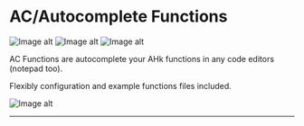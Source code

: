 # AC/Autocomplete Functions
![Image alt](https://img.shields.io/badge/platform-win--64-lightgrey) ![Image alt](https://img.shields.io/badge/ahk-1.1.33.02-green) ![Image alt](https://img.shields.io/github/last-commit/mrslv-bss/acfunctions) 

AC Functions are autocomplete your AHk functions in any code editors (notepad too). 

Flexibly configuration and example functions files included.

![Image alt](https://img.shields.io/github/stars/mrslv-bss/acfunctions?style=social)

<hr>
